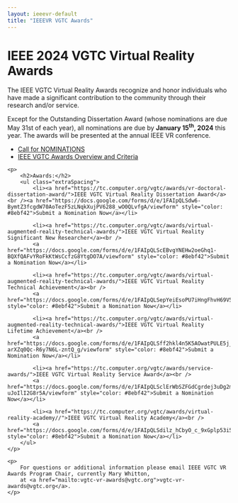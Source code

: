 ```yaml
---
layout: ieeevr-default
title: "IEEEVR VGTC Awards"
---
```


<div>
    <h1>IEEE 2024 VGTC Virtual Reality Awards</h1>
    <p>
        The IEEE VGTC Virtual Reality Awards recognize and honor individuals who have made a significant contribution 
        to the community through their research and/or service. 
    </p>
    <p>
        Except for the Outstanding Dissertation Award (whose nominations are due May 31st of each year), all nominations are due by <strong>January 15<sup>th</sup>, 2024</strong> this year. The awards will be presented at the annual IEEE VR conference.
    </p>
    <ul class="extraSpacing">
        <li>
            <a href="{{"/assets/award/IEEE_VGTC_VR_Awards_2024_Call_for_Nominations.pdf" | relative_url }}">Call for NOMINATIONS</a>
        </li>
        <li>
            <a href="https://tc.computer.org/vgtc/award-criteria/">IEEE VGTC Awards Overview and Criteria</a>
        </li>
    </ul>   
    
    <p>
        <h2>Awards:</h2>
        <ul class="extraSpacing">
            <li><a href="https://tc.computer.org/vgtc/awards/vr-doctoral-dissertation-award/">IEEE VGTC Virtual Reality Dissertation Award</a><br /><a href="https://docs.google.com/forms/d/e/1FAIpQLSdw6-BymtZ3fcgdW70AoTezF5zLNqkXujPV6288_wO0QLvfgA/viewform" style="color: #8ebf42">Submit a Nomination Now</a></li>

            <li><a href="https://tc.computer.org/vgtc/awards/virtual-augmented-reality-technical-awards/">IEEE VGTC Virtual Reality Significant New Researcher</a><br />
            <a href="https://docs.google.com/forms/d/e/1FAIpQLScEBvgYNEHw2oeGhq1-BQXfQAFvYRoFkKtWsCcfzG8YtgDO7A/viewform" style="color: #8ebf42">Submit a Nomination Now</a></li>

            <li><a href="https://tc.computer.org/vgtc/awards/virtual-augmented-reality-technical-awards/">IEEE VGTC Virtual Reality Technical Achievement</a><br />
            <a href="https://docs.google.com/forms/d/e/1FAIpQLSepYeiEsoPU7iHngFhvH69V5GqNX0nCvo9R0mhLDuVg8eaMYA/viewform" style="color: #8ebf42">Submit a Nomination Now</a></li>

            <li><a href="https://tc.computer.org/vgtc/awards/virtual-augmented-reality-technical-awards/">IEEE VGTC Virtual Reality Lifetime Achievement</a><br />
            <a href="https://docs.google.com/forms/d/e/1FAIpQLSff2hkl4n5K5AOwatPULE5j_T-arXZq0Qc-R6y7N6L-zntQ_g/viewform" style="color: #8ebf42">Submit a Nomination Now</a></li>

            <li><a href="https://tc.computer.org/vgtc/awards/service-awards/">IEEE VGTC Virtual Reality Service Award</a><br />
            <a href="https://docs.google.com/forms/d/e/1FAIpQLSclErWbSZFGdCgrdej3uDg2mx2xr6YRkXI6u-uJoIlI2G8r5A/viewform" style="color: #8ebf42">Submit a Nomination Now</a></li>

            <li><a href="https://tc.computer.org/vgtc/awards/virtual-reality-academy//">IEEE VGTC Virtual Reality Academy</a><br />
            <a href="https://docs.google.com/forms/d/e/1FAIpQLSdilz_hCbyO_c_9xGplp53i5sxgxQuVrfxbZo2wMCnJZFKFKg/viewform" style="color: #8ebf42">Submit a Nomination Now</a></li>            
        </ul>
    </p>

    <p>
        For questions or additional information please email IEEE VGTC VR Awards Program Chair, currently Mary Whitton, 
        at <a href="mailto:vgtc-vr-awards@vgtc.org">vgtc-vr-awards@vgtc.org</a>.
    </p>

</div>
